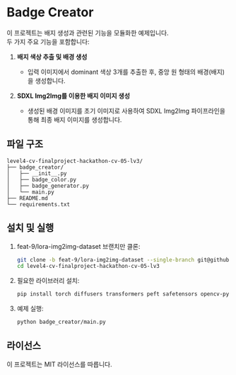 # Badge Creator

이 프로젝트는 배지 생성과 관련된 기능을 모듈화한 예제입니다.  
두 가지 주요 기능을 포함합니다:

1. **배지 색상 추출 및 배경 생성**  
   - 입력 이미지에서 dominant 색상 3개를 추출한 후, 중앙 원 형태의 배경(배지)을 생성합니다.

2. **SDXL Img2Img를 이용한 배지 이미지 생성**  
   - 생성된 배경 이미지를 초기 이미지로 사용하여 SDXL Img2Img 파이프라인을 통해 최종 배지 이미지를 생성합니다.

## 파일 구조

```
level4-cv-finalproject-hackathon-cv-05-lv3/
├── badge_creator/
│   ├── __init__.py
│   ├── badge_color.py
│   ├── badge_generator.py
│   └── main.py
├── README.md
└── requirements.txt
```

## 설치 및 실행

1. feat-9/lora-img2img-dataset 브랜치만 클론:

   ```bash
   git clone -b feat-9/lora-img2img-dataset --single-branch git@github.com:boostcampaitech7/level4-cv-finalproject-hackathon-cv-05-lv3.git
   cd level4-cv-finalproject-hackathon-cv-05-lv3
   ```

2. 필요한 라이브러리 설치:

   ```bash
   pip install torch diffusers transformers peft safetensors opencv-python pillow
   ```

3. 예제 실행:

   ```bash
   python badge_creator/main.py
   ```

## 라이선스

이 프로젝트는 MIT 라이선스를 따릅니다.
